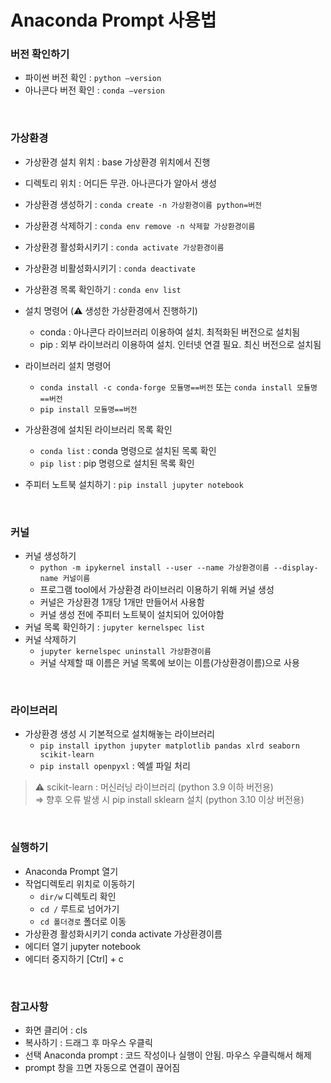 # Anaconda Prompt 사용법

### 버전 확인하기

-   파이썬 버전 확인 : `python —version`
-   아나콘다 버전 확인 : `conda —version`

<br>

### 가상환경

-   가상환경 설치 위치 : base 가상환경 위치에서 진행
-   디렉토리 위치 : 어디든 무관. 아나콘다가 알아서 생성

-   가상환경 생성하기 : `conda create -n 가상환경이름 python=버전`
-   가상환경 삭제하기 : `conda env remove -n 삭제할 가상환경이름`
-   가상환경 활성화시키기 : `conda activate 가상환경이름`
-   가상환경 비활성화시키기 : `conda deactivate`
-   가상환경 목록 확인하기 : `conda env list`

-   설치 명령어 (⚠️ 생성한 가상환경에서 진행하기)
    -   conda : 아나콘다 라이브러리 이용하여 설치. 최적화된 버전으로 설치됨
    -   pip : 외부 라이브러리 이용하여 설치. 인터넷 연결 필요. 최신 버전으로 설치됨
-   라이브러리 설치 명령어
    -   `conda install -c conda-forge 모듈명==버전` 또는 `conda install 모듈명==버전`
    -   `pip install 모듈명==버전`
-   가상환경에 설치된 라이브러리 목록 확인
    -   `conda list` : conda 명령으로 설치된 목록 확인
    -   `pip list` : pip 명령으로 설치된 목록 확인
-   주피터 노트북 설치하기 : `pip install jupyter notebook`

<br>

### 커널

-   커널 생성하기
    -   `python -m ipykernel install --user --name 가상환경이름 --display-name 커널이름`
    -   프로그램 tool에서 가상환경 라이브러리 이용하기 위해 커널 생성
    -   커널은 가상환경 1개당 1개만 만들어서 사용함
    -   커널 생성 전에 주피터 노트북이 설치되어 있어야함
-   커널 목록 확인하기 : `jupyter kernelspec list`
-   커널 삭제하기
    -   `jupyter kernelspec uninstall 가상환경이름`
    -   커널 삭제할 때 이름은 커널 목록에 보이는 이름(가상환경이름)으로 사용

<br>

### 라이브러리

-   가상환경 생성 시 기본적으로 설치해놓는 라이브러리
    -   `pip install ipython jupyter matplotlib pandas xlrd seaborn scikit-learn`
    -   `pip install openpyxl` : 엑셀 파일 처리

> ⚠️ scikit-learn : 머신러닝 라이브러리 (python 3.9 이하 버전용)  
> ⇒ 향후 오류 발생 시 pip install sklearn 설치 (python 3.10 이상 버전용)

<br>

### 실행하기

-   Anaconda Prompt 열기
-   작업디렉토리 위치로 이동하기
    -   `dir/w` 디렉토리 확인
    -   `cd /` 루트로 넘어가기
    -   `cd 폴더경로` 폴더로 이동
-   가상환경 활성화시키기 conda activate 가상환경이름
-   에디터 열기 jupyter notebook
-   에디터 중지하기 \[Ctrl\] + c

<br>

### 참고사항

-   화면 클리어 : cls
-   복사하기 : 드래그 후 마우스 우클릭
-   선택 Anaconda prompt : 코드 작성이나 실행이 안됨. 마우스 우클릭해서 해제
-   prompt 창을 끄면 자동으로 연결이 끊어짐
